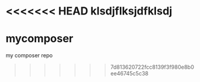 <<<<<<< HEAD
klsdjflksjdfklsdj
=======
# mycomposer
my composer repo
>>>>>>> 7d813620722fcc8139f3f980e8b0ee46745c5c38
